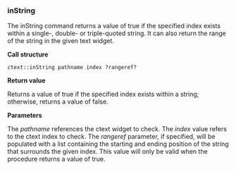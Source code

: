 ### inString

The inString command returns a value of true if the specified index exists within a single-, double- or triple-quoted string.  It can also return the range of the string in the given text widget.

**Call structure**

`ctext::inString pathname index ?rangeref?`

**Return value**

Returns a value of true if the specified index exists within a string; otherwise, returns a value of false.

**Parameters**

The _pathname_ references the ctext widget to check.  The _index_ value refers to the ctext index to check.  The _rangeref_ parameter, if specified, will be populated with a list containing the starting and ending position of the string that surrounds the given index.  This value will only be valid when the procedure returns a value of true.